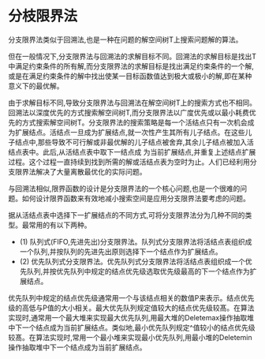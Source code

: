 # 分枝限界法

分支限界法类似于回溯法,也是一种在问题的解空间树T上搜索问题解的算法。

但在一般情况下,分支限界法与回溯法的求解目标不同。回溯法的求解目标是找出T中满足约束条件的所有解,而分支限界法的求解目标是找出满足约束条件的一个解,或是在满足约束条件的解中找出使某一目标函数值达到极大或极小的解,即在某种意义下的最优解。

由于求解目标不同,导致分支限界法与回溯法在解空间树T上的搜索方式也不相同。回溯法以深度优先的方式搜索解空间树T,而分支限界法以广度优先或以最小耗费优先的方式搜索解空间树T。分支限界法的搜索策略是每一个活结点只有一次机会成为扩展结点。活结点一旦成为扩展结点,就一次性产生其所有儿子结点。在这些儿子结点中,那些导致不可行解或非最优解的儿子结点被舍弃,其余儿子结点被加入活结点表中。此后,从活结点表中取下一结点成
为当前扩展结点,并重复上述结点扩展过程。这个过程一直持续到找到所需的解或活结点表为空时为止。人们已经利用分支限界法解决了大量离散最优化的实际问题。

与回溯法相似,限界函数的设计是分支限界法的一个核心问题,也是一个很难的问题。如何设计限界函数来有效地减小搜索空间是应用分支限界法要考虑的问题。

据从活结点表中选择下一扩展结点的不同方式,可将分支限界法分为几种不同的类型。最常用的有以下两种。

+ (1) 队列式(FIFO,先进先出)分支限界法。队列式分支限界法将活结点表组织成一个队列,并按队列的先进先出原则选择下一个结点作为扩展结点。
+ (2) 优先队列式分支限界法。优先队列式分支限界法将活结点表组织成一个优先队列,并按优先队列中规定的结点优先级选取优先级最高的下一个结点作为扩展结点。

优先队列中规定的结点优先级通常用一个与该结点相关的数值P来表示。结点优先级的高低与P值的大小相关。最大优先队列规定值较大的结点优先级较髙。在算法实现时,通常用一个最大堆来实现最大优先队列,用最大堆的Deletemax操作抽取堆中下一个结点成为当前扩展结点。类似地,最小优先队列规定^值较小的结点优先级较髙。在算法实现时,常用一个最小堆来实现最小优先队列,用最小堆的Deletemin操作抽取堆中下一个结点成为当前扩展结点。

